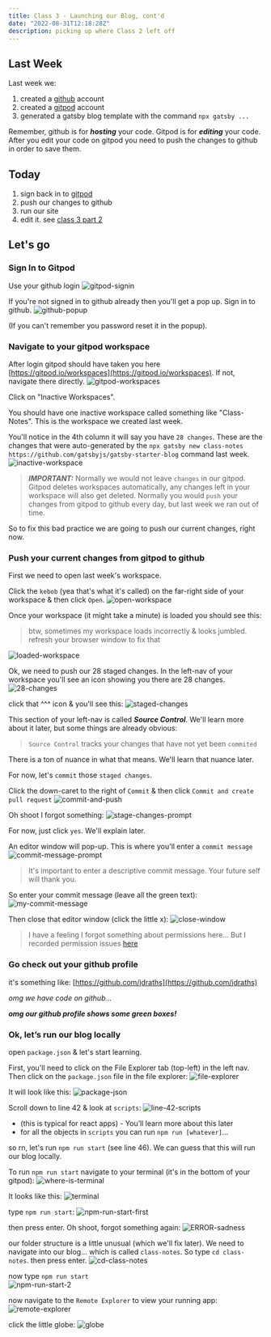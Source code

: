 ```yaml
---
title: Class 3 - Launching our Blog, cont'd
date: "2022-08-31T12:18:28Z"
description: picking up where Class 2 left off
---
```


## Last Week

Last week we:

1. created a [github](https://github.com) account
2. created a [gitpod](https://gitpod.io) account
3. generated a gatsby blog template with the command `npx gatsby ...`

Remember, github is for ***hosting*** your code. Gitpod is for ***editing*** your code. After you edit your code on gitpod you need to push the changes to github in order to save them.

## Today

1. sign back in to [gitpod](https://gitpod.io/workspaces)
2. push our changes to github
3. run our site
4. edit it. see [class 3 part 2](../class-3-part-2/)

## Let's go

### Sign In to Gitpod

Use your github login
![gitpod-signin](./images/gitpod-signin.png)

If you're not signed in to github already then you'll get a pop up. Sign in to github.
![github-popup](./images/github-popup.png)

(If you can't remember you password reset it in the popup).

### Navigate to your gitpod workspace

After login gitpod should have taken you here [https://gitpod.io/workspaces](https://gitpod.io/workspaces). If not, navigate there directly.
![gitpod-workspaces](./images/gitpod-workspaces.png)

Click on "Inactive Workspaces".

You should have one inactive workspace called something like "Class-Notes". This is the workspace we created last week.

You'll notice in the 4th column it will say you have `28 changes`. These are the changes that were auto-generated by the `npx gatsby new class-notes https://github.com/gatsbyjs/gatsby-starter-blog` command last week.
![inactive-workspace](./images/inactive-workspace.png)

> ***IMPORTANT:***
> Normally we would not leave `changes` in our gitpod.
> Gitpod deletes workspaces automatically, any changes left in your workspace will also get deleted.
> Normally you would `push` your changes from gitpod to github every day, but last week we ran out of time.

So to fix this bad practice we are going to push our current changes, right now.

### Push your current changes from gitpod to github

First we need to open last week's workspace.

Click the `kebob` (yea that's what it's called) on the far-right side of your workspace & then click `Open`.
![open-workspace](./images/open-workspace.png)

Once your workspace (it might take a minute) is loaded you should see this:

> btw, sometimes my workspace loads incorrectly & looks jumbled. refresh your browser window to fix that

![loaded-workspace](./images/loaded-workspace.png)

Ok, we need to push our 28 staged changes. In the left-nav of your workspace you'll see an icon showing you there are 28 changes.
![28-changes](./images/28-changes.png)

click that ^^^ icon & you'll see this:
![staged-changes](./images/staged-changes.png)

This section of your left-nav is called ***Source Control***. We'll learn more about it later, but some things are already obvious:

> `Source Control` tracks your changes that have not yet been `commited`

There is a ton of nuance in what that means. We'll learn that nuance later.

For now, let's `commit` those `staged changes`.

Click the down-caret to the right of `Commit` & then click `Commit and create pull request`
![commit-and-push](./images/commit-and-push.png)

Oh shoot I forgot something:
![stage-changes-prompt](./images/stage-changes-prompt.png)

For now, just click `yes`. We'll explain later.

An editor window will pop-up. This is where you'll enter a `commit message`
![commit-message-prompt](./images/commit-msg.png)

> It's important to enter a descriptive commit message. Your future self will thank you.

So enter your commit message (leave all the green text):
![my-commit-message](./images/my-commit-message.png)

Then close that editor window (click the little x):
![close-window](./images/close-window.png)

> I have a feeling I forgot something about permissions here... But I recorded permission issues [here](../gitpod-github-permissions)

### Go check out your github profile

it's something like: [https://github.com/jdraths](https://github.com/jdraths)

*omg we have code on github…*

***omg our github profile shows some green boxes!***

### Ok, let’s run our blog locally

open `package.json` & let's start learning.

First, you'll need to click on the File Explorer tab (top-left) in the left nav. Then click on the `package.json` file in the file explorer:
![file-explorer](./images/file-explorer.png)

It will look like this:
![package-json](./images/package-json.png)

Scroll down to line 42 & look at `scripts`:
![line-42-scripts](./images/scripts.png)

* (this is typical for react apps) - You’ll learn more about this later
* for all the objects in `scripts` you can run `npm run [whatever]`... 

so rn, let's run `npm run start` (see line 46). We can guess that this will run our blog locally.

To run `npm run start` navigate to your terminal (it's in the bottom of your gitpod):
![where-is-terminal](./images/where-is-terminal.png)

It looks like this:
![terminal](./images/terminal.png)

type `npm run start`:
![npm-run-start-first](./images/npm-run-start-1.png)

then press enter. Oh shoot, forgot something again:
![ERROR-sadness](./images/npm-start-error.png)

our folder structure is a little unusual (which we'll fix later). We need to navigate into our blog... which is called `class-notes`. So type `cd class-notes`. then press enter.
![cd-class-notes](./images/cd-class-notes.png)

now type `npm run start`  
![npm-run-start-2](./images/npm-run-start-2.png)

now navigate to the `Remote Explorer` to view your running app:
![remote-explorer](./images/remote-explorer.png)

click the little globe:
![globe](./images/globe.png)
